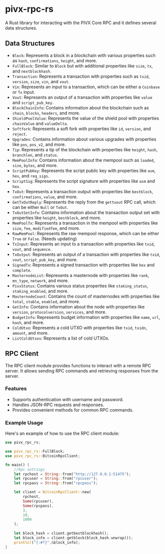 # pivx-rpc-rs
A Rust library for interacting with the PIVX Core RPC and it defines several data structures.

## Data Structures

- `Block`: Represents a block in a blockchain with various properties such as `hash`, `confirmations`, `height`, and more.
- `FullBlock`: Similar to `Block` but with additional properties like `size`, `tx`, and `nextblockhash`.
- `Transaction`: Represents a transaction with properties such as `txid`, `version`, `size`, `vin`, and `vout`.
- `Vin`: Represents an input to a transaction, which can be either a `Coinbase` or `Tx` input.
- `Vout`: Represents an output of a transaction with properties like `value` and `script_pub_key`.
- `BlockChainInfo`: Contains information about the blockchain such as `chain`, `blocks`, `headers`, and more.
- `ShieldPoolValue`: Represents the value of the shield pool with properties `chainValue` and `valueDelta`.
- `Softfork`: Represents a soft fork with properties like `id`, `version`, and `reject`.
- `Upgrades`: Contains information about various upgrades with properties like `pos`, `pos_v2`, and more.
- `Tip`: Represents a tip of the blockchain with properties like `height`, `hash`, `branchlen`, and `status`.
- `MemPoolInfo`: Contains information about the mempool such as `loaded`, `size`, `bytes`, and more.
- `ScriptPubKey`: Represents the script public key with properties like `asm`, `hex`, and `req_sigs`.
- `ScriptSig`: Represents the script signature with properties like `asm` and `hex`.
- `TxOut`: Represents a transaction output with properties like `bestblock`, `confirmations`, `value`, and more.
- `GetTxOutReply`: Represents the reply from the `gettxout` RPC call, which can be either `Null` or `TxOut`.
- `TxOutSetInfo`: Contains information about the transaction output set with properties like `height`, `bestblock`, and more.
- `MemPoolTx`: Represents a transaction in the mempool with properties like `size`, `fee`, `modifiedfee`, and more.
- `RawMemPool`: Represents the raw mempool response, which can be either `True` or `False`. (Needs updating)
- `TxInput`: Represents an input to a transaction with properties like `txid`, `vout`, and `sequence`.
- `TxOutput`: Represents an output of a transaction with properties like `txid`, `vout`, `script_pub_key`, and more.
- `SignedTx`: Represents a signed transaction with properties like `hex` and `complete`.
- `MasternodeList`: Represents a masternode with properties like `rank`, `mn_type`, `network`, and more.
- `PivxStatus`: Contains various status properties like `staking_status`, `staking_enabled`, and more.
- `MasternodeCount`: Contains the count of masternodes with properties like `total`, `stable`, `enabled`, and more.
- `GetInfo`: Contains information about the node with properties like `version`, `protocolversion`, `services`, and more.
- `BudgetInfo`: Represents budget information with properties like `name`, `url`, `hash`, and more.
- `ColdUtxo`: Represents a cold UTXO with properties like `txid`, `txidn`, `amount`, and more.
- `ListColdUtxos`: Represents a list of cold UTXOs.

## RPC Client

The RPC client module provides functions to interact with a remote RPC server. It allows sending RPC commands and retrieving responses from the server.

### Features

- Supports authentication with username and password.
- Handles JSON-RPC requests and responses.
- Provides convenient methods for common RPC commands.

### Example Usage

Here's an example of how to use the RPC client module:

```rust
use pivx_rpc_rs;

use pivx_rpc_rs::FullBlock;
use pivx_rpc_rs::BitcoinRpcClient;

fn main() {
    //Rpc settings
    let rpchost = String::from("http://127.0.0.1:51475");
    let rpcuser = String::from("rpcuser");
    let rpcpass = String::from("rpcpass");

    let client = BitcoinRpcClient::new(
        rpchost,
        Some(rpcuser),
        Some(rpcpass),
        3,
        10,
        1000
    );
    
    let block_hash = client.getbestblockhash();
    let block_info = client.getblock(block_hash.unwrap());
    println!("{:#?}",&block_info);
}
```


